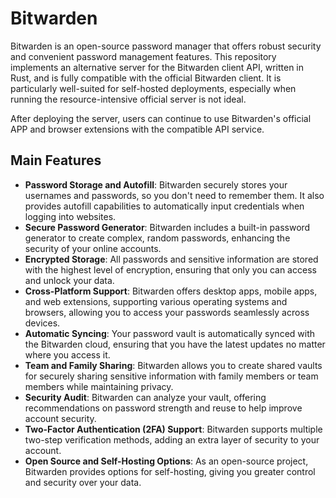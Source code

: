 # Bitwarden

Bitwarden is an open-source password manager that offers robust security and convenient password management features. This repository implements an alternative server for the Bitwarden client API, written in Rust, and is fully compatible with the official Bitwarden client. It is particularly well-suited for self-hosted deployments, especially when running the resource-intensive official server is not ideal.

After deploying the server, users can continue to use Bitwarden's official APP and browser extensions with the compatible API service.

## Main Features

- **Password Storage and Autofill**: Bitwarden securely stores your usernames and passwords, so you don't need to remember them. It also provides autofill capabilities to automatically input credentials when logging into websites.
- **Secure Password Generator**: Bitwarden includes a built-in password generator to create complex, random passwords, enhancing the security of your online accounts.
- **Encrypted Storage**: All passwords and sensitive information are stored with the highest level of encryption, ensuring that only you can access and unlock your data.
- **Cross-Platform Support**: Bitwarden offers desktop apps, mobile apps, and web extensions, supporting various operating systems and browsers, allowing you to access your passwords seamlessly across devices.
- **Automatic Syncing**: Your password vault is automatically synced with the Bitwarden cloud, ensuring that you have the latest updates no matter where you access it.
- **Team and Family Sharing**: Bitwarden allows you to create shared vaults for securely sharing sensitive information with family members or team members while maintaining privacy.
- **Security Audit**: Bitwarden can analyze your vault, offering recommendations on password strength and reuse to help improve account security.
- **Two-Factor Authentication (2FA) Support**: Bitwarden supports multiple two-step verification methods, adding an extra layer of security to your account.
- **Open Source and Self-Hosting Options**: As an open-source project, Bitwarden provides options for self-hosting, giving you greater control and security over your data.
